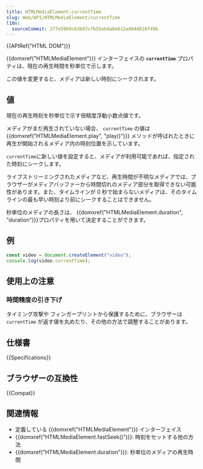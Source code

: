 ```yaml
---
title: HTMLMediaElement.currentTime
slug: Web/API/HTMLMediaElement/currentTime
l10n:
  sourceCommit: 277e5969c63b97cfb55ab4a0e612e8040810f49b
---
```


{{APIRef("HTML DOM")}}

{{domxref("HTMLMediaElement")}} インターフェイスの **`currentTime`** プロパティは、現在の再生時間を秒単位で示します。

この値を変更すると、メディアは新しい時刻にシークされます。

## 値

現在の再生時刻を秒単位で示す倍精度浮動小数点値です。

メディアがまだ再生されていない場合、 `currentTime` の値は {{domxref("HTMLMediaElement.play", "play()")}} メソッドが呼ばれたときに再生が開始されるメディア内の時刻位置を示しています。

`currentTime`に新しい値を設定すると、メディアが利用可能であれば、指定された時刻にシークします。

ライブストリーミングされたメディアなど、再生時間が不明なメディアでは、ブラウザーがメディアバッファーから時間切れのメディア部分を取得できない可能性があります。また、タイムラインが 0 秒で始まらないメディアは、そのタイムラインの最も早い時刻より前にシークすることはできません。

秒単位のメディアの長さは、 {{domxref("HTMLMediaElement.duration", "duration")}}プロパティを用いて決定することができます。

## 例

```js
const video = document.createElement("video");
console.log(video.currentTime);
```

## 使用上の注意

### 時間精度の引き下げ

タイミング攻撃や フィンガープリントから保護するために、ブラウザーは `currentTime` が返す値を丸めたり、その他の方法で調整することがあります。

## 仕様書

{{Specifications}}

## ブラウザーの互換性

{{Compat}}

## 関連情報

- 定義している {{domxref("HTMLMediaElement")}} インターフェイス
- {{domxref("HTMLMediaElement.fastSeek()")}}: 時刻をセットする他の方法
- {{domxref("HTMLMediaElement.duration")}}: 秒単位のメディアの再生時間
